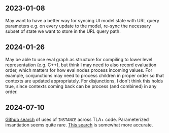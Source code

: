 ## 2023-01-08

May want to have a better way for syncing UI model state with URL query parameters e.g. on every update to the model, re-sync the necessary subset of state we want to store in the URL query path.

## 2024-01-26

May be able to use eval graph as structure for compiling to lower level representation (e.g. C++), but think I may need to also record evaluation order, which matters for how eval nodes process incoming values. For example, conjunctions may need to process children in proper order so that contexts are updated appropriately. For disjunctions, I don't think this holds true, since contexts coming back can be process (and combined) in any order.

## 2024-07-10

[Github search](https://github.com/search?q=%3D%3D+INSTANCE+language%3ATLA&type=code&ref=advsearch&p=2) of uses of `INSTANCE` across TLA+ code. Parameterized insantiation seems quite rare. [This search](https://github.com/search?q=%22%29+%3D%3D+INSTANCE%22+language%3ATLA&type=code&ref=advsearch) is somewhat more accurate.